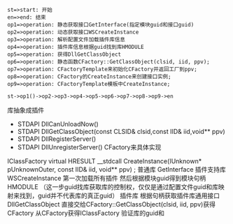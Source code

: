 ```flow
st=>start: 开始 
en=>end: 结束 
op1=>operation: 静态获取接口GetInterface(指定模块guid和接口guid)
op2=>operation: 动态获取接口WSCreateInstance
op3=>operation: 解析配置文件加载插件库信息
op4=>operation: 插件库信息根据guid找到库HMODULE
op5=>operation: 获得DllGetClassObject
op6=>operation: 静态函数CFactory::GetClassObject(clsid, iid, ppv);
op7=>operation: CFactoryTemplate来初始化CFactory并返回工厂到ppv;
op8=>operation: CFactory的CreateInstance来创建接口实例;
op9=>operation: CFactoryTemplate模板中CreateInstance;

st->op1()->op2->op3->op4->op5->op6->op7->op8->op9->en 

```
库抽象成插件
* STDAPI DllCanUnloadNow()
* STDAPI DllGetClassObject(const CLSID& clsid,const IID& iid,void\*\* ppv)
* STDAPI DllRegisterServer()
* STDAPI DllUnregisterServer()
CFactory来具体实现

IClassFactory
virtual HRESULT \_\_stdcall CreateInstance(IUnknown* pUnknownOuter,
	                                         const IID& iid,
	                                         void** ppv) ;
普通库         GetInterface
插件支持库     WSCreateInstance
 第一次加载所有插件
 然后根据模块guid得到模块句柄HMODULE （这一步guid找库获取库的控制权，仅仅是通过配置文件guid和库映射来找到，guid并不代表库的真正guid）
插件库
 根据句柄获取插件库通用接口DllGetClassObject
 直接交给CFactory::GetClassObject(clsid, iid, ppv)获得CFactory
 从CFactory获得IClassFactory
 验证库的guid和

